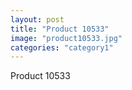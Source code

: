 ```yaml
---
layout: post
title: "Product 10533"
image: "product10533.jpg"
categories: "category1"
---
```

Product 10533
